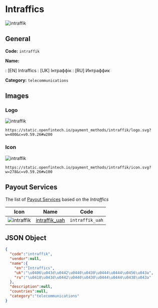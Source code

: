 
# Intraffics 
![intraffik](https://static.openfintech.io/payment_methods/intraffik/logo.svg?w=400&c=v0.59.26#w200)  

## General 
**Code:** `intraffik` 
 
**Name:** 
 
:	[EN] Intraffics 
:	[UK] Інтраффік 
:	[RU] Интраффик 
 
**Category:** `telecommunications` 
 

## Images 

### Logo 
![intraffik](https://static.openfintech.io/payment_methods/intraffik/logo.svg?w=400&c=v0.59.26#w200)  

```
https://static.openfintech.io/payment_methods/intraffik/logo.svg?w=400&c=v0.59.26#w200
```  

### Icon 
![intraffik](https://static.openfintech.io/payment_methods/intraffik/icon.svg?w=278&c=v0.59.26#w100)  

```
https://static.openfintech.io/payment_methods/intraffik/icon.svg?w=278&c=v0.59.26#w100
```  

## Payout Services 
 
The list of [Payout Services](/payout-services/) based on the _Intraffics_ 

|Icon|Name|Code| 
|:---:|:---:|:---:| 
|![intraffik](https://static.openfintech.io/payout_methods/intraffik/icon.svg?w=278&c=v0.59.26#w40) |[intraffik_uah](/payout-services/intraffik_uah/)|`intraffik_uah`| 
 

## JSON Object 

```json
{
  "code":"intraffik",
  "vendor":null,
  "name":{
    "en":"Intraffics",
    "uk":"\u0406\u043d\u0442\u0440\u0430\u0444\u0444\u0456\u043a",
    "ru":"\u0418\u043d\u0442\u0440\u0430\u0444\u0444\u0438\u043a"
  },
  "description":null,
  "countries":null,
  "category":"telecommunications"
}
```  

